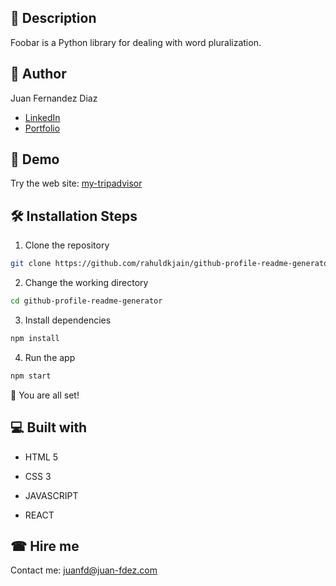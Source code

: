 ## 🧾 Description

Foobar is a Python library for dealing with word pluralization.

## 🧐 Author 

Juan Fernandez Diaz

- [LinkedIn](https://www.linkedin.com/in/juan-fernandez-diaz-461b9695)
- [Portfolio](https://www.juan-fdez.com/portfolio)

## 🚀 Demo

Try the web site:  [my-tripadvisor](https://my-tripadvisor.netlify.app/)

## 🛠️ Installation Steps

1. Clone the repository

```bash
git clone https://github.com/rahuldkjain/github-profile-readme-generator.git
```

2. Change the working directory

```bash
cd github-profile-readme-generator
```

3. Install dependencies

```bash
npm install
```

4. Run the app

```bash
npm start
```

🌟 You are all set!

## 💻 Built with

<ul line-height="80%">
  <li><p color="#F16529">HTML 5</p></li>
  <li><p color="#1572B6">CSS 3</p></li>
  <li><p color="#F0DB4F">JAVASCRIPT</p></li>
  <li><p color="#61DAFB">REACT</p></li>
</ul>

## ☎ Hire me

Contact me:  [juanfd@juan-fdez.com](https://www.juan-fdez.com/contact)


